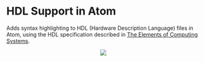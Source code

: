 # HDL Support in Atom

Adds syntax highlighting to HDL (Hardware Description Language) files in Atom, using the HDL specification described in [The Elements of Computing Systems](http://www.nand2tetris.org).

<p align="center">
<img src="https://raw.github.com/doggan/language-hdl/screenshots/00.gif"/>
</p>
